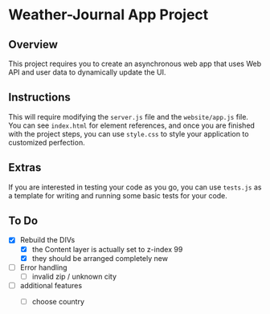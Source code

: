 
# Weather-Journal App Project

  

## Overview

This project requires you to create an asynchronous web app that uses Web API and user data to dynamically update the UI.

  

## Instructions

This will require modifying the `server.js` file and the `website/app.js` file. You can see `index.html` for element references, and once you are finished with the project steps, you can use `style.css` to style your application to customized perfection.

  

## Extras

If you are interested in testing your code as you go, you can use `tests.js` as a template for writing and running some basic tests for your code.

  
  

## To Do

 - [x] Rebuild the DIVs
	 - [x] the Content layer is actually set to z-index 99
	 - [x] they should be arranged completely new
 - [ ] Error handling
	 - [ ] invalid zip / unknown city
- [ ] additional features
	- [ ] choose country

